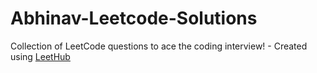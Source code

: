 # Abhinav-Leetcode-Solutions
Collection of LeetCode questions to ace the coding interview! - Created using [LeetHub](https://github.com/QasimWani/LeetHub)
